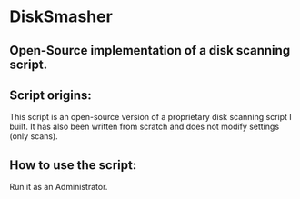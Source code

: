 # DiskSmasher

## Open-Source implementation of a disk scanning script. 

## Script origins:
This script is an open-source version of a proprietary disk scanning script I built. It has also been written from scratch and does not modify settings (only scans). 

## How to use the script:
Run it as an Administrator.
